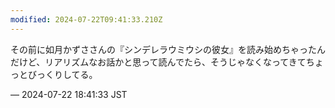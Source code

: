 ```yaml
---
modified: 2024-07-22T09:41:33.210Z
---
```


<p>その前に如月かずささんの『シンデレラウミウシの彼女』を読み始めちゃったんだけど、リアリズムなお話かと思って読んでたら、そうじゃなくなってきてちょっとびっくりしてる。</p>

&mdash; 2024-07-22 18:41:33 JST

<!-- Original URL: https://mastodon.social/@sakuramochi0/112829483791932580-->
